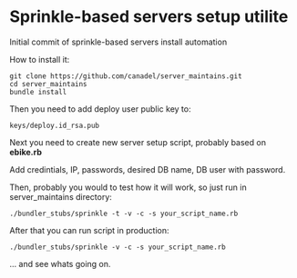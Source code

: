 # Sprinkle-based servers setup utilite

Initial commit of sprinkle-based servers install automation


How to install it:

    git clone https://github.com/canadel/server_maintains.git
    cd server_maintains
    bundle install
    
Then you need to add deploy user public key to:

    keys/deploy.id_rsa.pub
   
Next you need to create new server setup script, probably based on **ebike.rb**  

Add credintials, IP, passwords, desired DB name, DB user with password.

Then, probably you would to test how it will work, so just run in server_maintains directory:

    ./bundler_stubs/sprinkle -t -v -c -s your_script_name.rb

After that you can run script in production:

    ./bundler_stubs/sprinkle -v -c -s your_script_name.rb
    
… and see whats going on.


